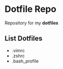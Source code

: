 # Dotfile Repo
Repository for my **dotfiles** 

## List Dotfiles

- .vimrc
- .zshrc
- .bash_profile
